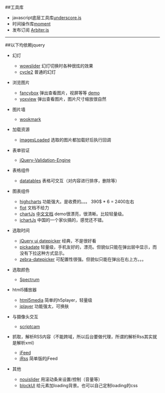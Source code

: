 ##工具库
 * javascript底层工具库[underscore.js](http://underscorejs.org/)
 * 时间操作库[moment](http://momentjs.com/) 
 * 发布订阅  [Arbiter.js](http://arbiterjs.com/)

****
##以下均依赖jquery
* 幻灯
    * [wowslider](wowslider.com/rq/jquery-image-viewer/)  幻灯切换时各种很炫的效果
    * [cycle2](http://jquery.malsup.com/cycle2/) 普通的幻灯

* 浏览图片
    * [fancybox](http://fancyapps.com/fancybox/) 弹出查看图片，视屏等等 [demo](fancyapps.com/fancybox/demo/)
    * [yoxview](http://www.yoxigen.com/yoxview/) 弹出查看图片，图片尺寸缩放很自然


* 图片墙
    * [wookmark](http://www.wookmark.com/jquery-plugin)


* 加载资源
    * [imagesLoaded](http://desandro.github.io/imagesloaded/) 选取的图片都加载好后执行回调

* 表单验证
    * [jQuery-Validation-Engine](http://posabsolute.github.io/jQuery-Validation-Engine/)  


* 表格组件
    * [datatables](http://www.datatables.net/) 表格可交互（对内容进行排序，删除等）

* 图表组件  
	*  [highcharts](http://www.highcharts.com/) 功能强大。是收费的。。。 390$ * 6 = 2400左右
	* [flot](http://www.flotcharts.org/) 文档不给力
	* [chartJs](http://www.chartjs.org/) [中文文档](http://www.bootcss.com/p/chart.js/docs/)  demo很漂亮，很清晰。比较轻量级。
	* [ichartJs](http://www.ichartjs.com/) 中国的一个家伙搞的，感觉还不错。

* 选取时间
    * [jQuery ui datepicker](http://jqueryui.com/datepicker/) 经典，不是很好看
    * [pickadate](http://amsul.ca/pickadate.js/) 轻量级，手机友好的，漂亮。但貌似只能在弹出层中显示，而没有下拉这种方式显示。
    * [zebra-datepicker](http://stefangabos.ro/jquery/zebra-datepicker/) 可配置性很强。但貌似只能在弹出在右上方。。。

* 选取颜色
    * [Spectrum](http://bgrins.github.io/spectrum/?color=&color2=%233355cc&color3=%23000000#toc0) 
* html5播放器
    * [html5media](http://html5media.info/) 简单的h5player，轻量级
    * [jplayer](http://jplayer.org/) 功能强太，可换肤
* 与摄像头交互
    * [scriptcam](http://www.scriptcam.com/) 
* 抓取，解析RSS内容（不能跨域，所以后台要做代理，所谓的解析Rss其实就是解析xml）
    * [jFeed](https://github.com/jfhovinne/jFeed) 
    * [jRss](https://github.com/malderete/jRss)  简单版的jFeed
* 其他
    * [nouislider](http://refreshless.com/nouislider/) 用滚动条来设置/控制（音量等）
    * [blockUI](http://jquery.malsup.com/block/) 给元素加loading背景。也可以自己定制loading的css

